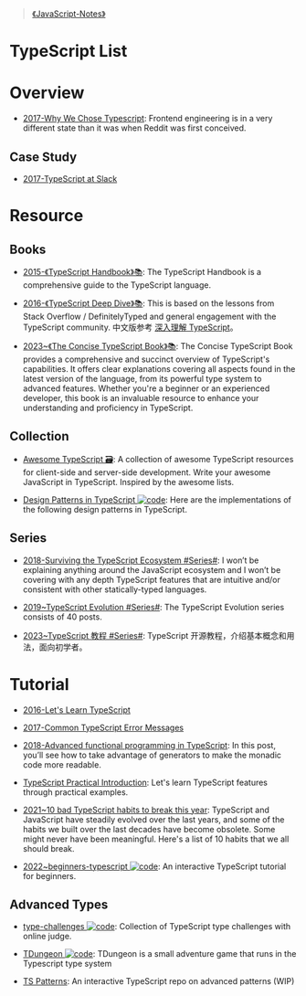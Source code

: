 > [《JavaScript-Notes》](https://ng-tech.icu/books/JavaScript-Series)

# TypeScript List

# Overview

- [2017-Why We Chose Typescript](https://redditblog.com/2017/06/30/why-we-chose-typescript/): Frontend engineering is in a very different state than it was when Reddit was first conceived.

## Case Study

- [2017-TypeScript at Slack](https://slack.engineering/typescript-at-slack-a81307fa288d)

# Resource

## Books

- [2015-《TypeScript Handbook》📚](https://github.com/Microsoft/TypeScript-Handbook): The TypeScript Handbook is a comprehensive guide to the TypeScript language.

- [2016-《TypeScript Deep Dive》📚](https://basarat.gitbooks.io/typescript/content/index.html): This is based on the lessons from Stack Overflow / DefinitelyTyped and general engagement with the TypeScript community. 中文版参考 [深入理解 TypeScript](https://jkchao.github.io/typescript-book-chinese/)。

- [2023~《The Concise TypeScript Book》📚](https://github.com/gibbok/typescript-book): The Concise TypeScript Book provides a comprehensive and succinct overview of TypeScript's capabilities. It offers clear explanations covering all aspects found in the latest version of the language, from its powerful type system to advanced features. Whether you're a beginner or an experienced developer, this book is an invaluable resource to enhance your understanding and proficiency in TypeScript.

## Collection

- [Awesome TypeScript 🗃️](https://github.com/dzharii/awesome-typescript): A collection of awesome TypeScript resources for client-side and server-side development. Write your awesome JavaScript in TypeScript. Inspired by the awesome lists.

- [Design Patterns in TypeScript ![code](https://ng-tech.icu/assets/code.svg)](https://parg.co/Ui8): Here are the implementations of the following design patterns in TypeScript.

## Series

- [2018-Surviving the TypeScript Ecosystem #Series#](https://medium.com/@KevinBGreene/surviving-the-typescript-ecosystem-writing-type-safe-ish-javascript-code-1e8375819d2e): I won’t be explaining anything around the JavaScript ecosystem and I won’t be covering with any depth TypeScript features that are intuitive and/or consistent with other statically-typed languages.

- [2019~TypeScript Evolution #Series#](https://mariusschulz.com/blog/series/typescript-evolution): The TypeScript Evolution series consists of 40 posts.

- [2023~TypeScript 教程 #Series#](https://github.com/wangdoc/typescript-tutorial): TypeScript 开源教程，介绍基本概念和用法，面向初学者。

# Tutorial

- [2016-Let's Learn TypeScript](https://github.com/shekhargulati/52-technologies-in-2016/tree/master/17-typescript)

- [2017-Common TypeScript Error Messages](https://www.sitepen.com/blog/2017/11/01/common-typescript-error-messages/)

- [2018-Advanced functional programming in TypeScript](https://codewithstyle.info/advanced-functional-programming-typescript-monads-generators/): In this post, you’ll see how to take advantage of generators to make the monadic code more readable.

- [TypeScript Practical Introduction](https://parg.co/UsM): Let's learn TypeScript features through practical examples.

- [2021~10 bad TypeScript habits to break this year](https://startup-cto.net/10-bad-typescript-habits-to-break-this-year/): TypeScript and JavaScript have steadily evolved over the last years, and some of the habits we built over the last decades have become obsolete. Some might never have been meaningful. Here's a list of 10 habits that we all should break.

- [2022~beginners-typescript ![code](https://ng-tech.icu/assets/code.svg)](https://github.com/total-typescript/beginners-typescript-tutorial): An interactive TypeScript tutorial for beginners.

## Advanced Types

- [type-challenges ![code](https://ng-tech.icu/assets/code.svg)](https://github.com/type-challenges/type-challenges): Collection of TypeScript type challenges with online judge.

- [TDungeon ![code](https://ng-tech.icu/assets/code.svg)](https://github.com/cassiozen/TDungeon): TDungeon is a small adventure game that runs in the Typescript type system

- [TS Patterns](https://github.com/total-typescript/advanced-patterns-workshop): An interactive TypeScript repo on advanced patterns (WIP)
